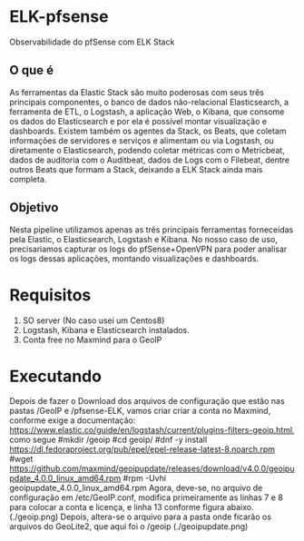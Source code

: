 # ELK-pfsense
Observabilidade do pfSense com ELK Stack

## O que é
As ferramentas da Elastic Stack são muito poderosas com seus três principais componentes, o banco de dados não-relacional Elasticsearch, a ferramenta de ETL, o Logstash, a aplicação Web, o Kibana, que consome os dados do Elasticsearch e por ela é possível montar visualização e dashboards. Existem também os agentes da Stack, os Beats, que coletam informações de servidores e serviços e alimentam ou via Logstash, ou diretamente o Elasticsearch, podendo coletar métricas com o Metricbeat, dados de auditoria com o Auditbeat, dados de Logs com o Filebeat, dentre outros Beats que formam a Stack, deixando a ELK Stack ainda mais completa.

## Objetivo
Nesta pipeline utilizamos apenas as três principais ferramentas forneceidas pela Elastic, o Elasticsearch, Logstash e Kibana. No nosso caso de uso, precisariamos capturar os logs do pfSense+OpenVPN para poder analisar os logs dessas aplicações, montando visualizações e dashboards. 

# Requisitos
1. SO server (No caso usei um Centos8)
2. Logstash, Kibana e Elasticsearch instalados.
3. Conta free no Maxmind para o GeoIP

# Executando
Depois de fazer o Download dos arquivos de configuração que estão nas pastas /GeoIP e /pfsense-ELK, vamos criar criar a conta no Maxmind, conforme exige a documentação: https://www.elastic.co/guide/en/logstash/current/plugins-filters-geoip.html, como segue
#mkdir /geoip
#cd geoip/
#dnf -y install https://dl.fedoraproject.org/pub/epel/epel-release-latest-8.noarch.rpm 
#wget https://github.com/maxmind/geoipupdate/releases/download/v4.0.0/geoipupdate_4.0.0_linux_amd64.rpm 
#rpm -Uvhi geoipupdate_4.0.0_linux_amd64.rpm 
Agora, deve-se, no arquivo de configuração em /etc/GeoIP.conf, modifica primeiramente as linhas 7 e 8 para colocar a conta e licença, e linha 13 conforme figura abaixo. 
(./geoip.png)
Depois, altera-se o arquivo para a pasta onde ficarão os arquivos do GeoLite2, que aqui foi o /geoip 
(./geoipupdate.png)
